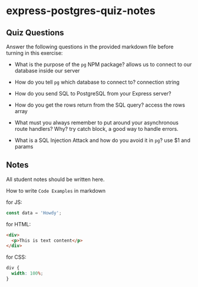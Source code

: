 # express-postgres-quiz-notes

## Quiz Questions

Answer the following questions in the provided markdown file before turning in this exercise:

- What is the purpose of the `pg` NPM package?
  allows us to connect to our database inside our server
- How do you tell `pg` which database to connect to?
  connection string
- How do you send SQL to PostgreSQL from your Express server?

- How do you get the rows return from the SQL query?
  access the rows array
- What must you always remember to put around your asynchronous route handlers? Why?
  try catch block, a good way to handle errors.
- What is a SQL Injection Attack and how do you avoid it in `pg`?
  use $1 and params

## Notes

All student notes should be written here.

How to write `Code Examples` in markdown

for JS:

```javascript
const data = 'Howdy';
```

for HTML:

```html
<div>
  <p>This is text content</p>
</div>
```

for CSS:

```css
div {
  width: 100%;
}
```
